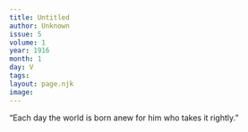 ```yaml
---
title: Untitled
author: Unknown
issue: 5
volume: 1
year: 1916
month: 1
day: V
tags:
layout: page.njk
image:
---
```

“Each day the world is born anew for him who takes it rightly.”


